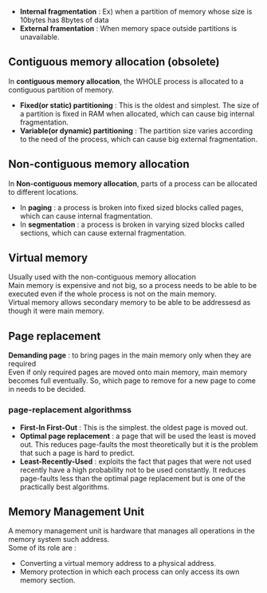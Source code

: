 * **Internal fragmentation** : Ex) when a partition of memory whose size is 10bytes has 8bytes of data
* **External framentation** :  When memory space outside partitions is unavailable.

## Contiguous memory allocation (obsolete)
In **contiguous memory allocation**, the WHOLE process is allocated to a contiguous partition of memory.
* **Fixed(or static) partitioning** : This is the oldest and simplest. The size of a partition is fixed in RAM when allocated, which can cause big internal fragmentation.
* **Variable(or dynamic) partitioning** : The partition size varies according to the need of the process, which can cause big external fragmentation.

## Non-contiguous memory allocation
In **Non-contiguous memory allocation**, parts of a process can be allocated to different locations.<br>
* In **paging** : a process is broken into fixed sized blocks called pages, which can cause internal fragmentation.
* In **segmentation** : a process is broken in varying sized blocks called sections, which can cause external fragmentation.

## Virtual memory
Usually used with the non-contiguous memory allocation<br>
Main memory is expensive and not big, so a process needs to be able to be executed even if the whole process is not on the main memory.<br>
Virtual memory allows secondary memory to be able to be addressesd as though it were main memory.<br>

## Page replacement
**Demanding page** : to bring pages in the main memory only when they are required<br>
Even if only required pages are moved onto main memory, main memory becomes full eventually. So, which page to remove for a new page to come in needs to be decided.

### page-replacement algorithmss
* **First-In First-Out** : This is the simplest. the oldest page is moved out.
* **Optimal page replacement** : a page that will be used the least is moved out. This reduces page-faults the most theoretically
but it is the problem that such a page is hard to predict.
* **Least-Recently-Used** : exploits the fact that pages that were not used recently have a high probability not to be used constantly.
It reduces page-faults less than the optimal page replacement but is one of the practically best algorithms.

## Memory Management Unit
A memory management unit is hardware that manages all operations in the memory system such address.<br>
Some of its role are :
* Converting a virtual memory address to a physical address.
* Memory protection in which each process can only access its own memory section.
